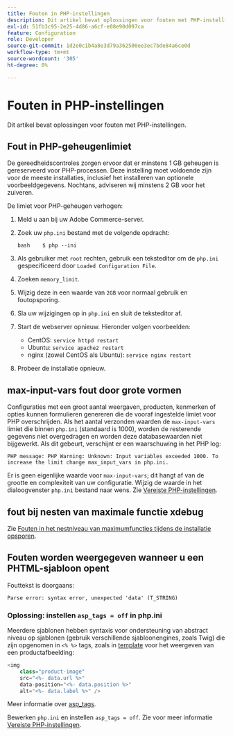 ```yaml
---
title: Fouten in PHP-instellingen
description: Dit artikel bevat oplossingen voor fouten met PHP-instellingen.
exl-id: 51fb3c95-2e25-4d86-a6cf-e08e90d097ca
feature: Configuration
role: Developer
source-git-commit: 1d2e0c1b4a8e3d79a362500ee3ec7bde84a6ce0d
workflow-type: tm+mt
source-wordcount: '305'
ht-degree: 0%

---
```


# Fouten in PHP-instellingen

Dit artikel bevat oplossingen voor fouten met PHP-instellingen.

## Fout in PHP-geheugenlimiet

De gereedheidscontroles zorgen ervoor dat er minstens 1 GB geheugen is gereserveerd voor PHP-processen. Deze instelling moet voldoende zijn voor de meeste installaties, inclusief het installeren van optionele voorbeeldgegevens. Nochtans, adviseren wij minstens 2 GB voor het zuiveren.

De limiet voor PHP-geheugen verhogen:

1. Meld u aan bij uw Adobe Commerce-server.
1. Zoek uw `php.ini` bestand met de volgende opdracht:

   ```
   bash    $ php --ini
   ```

1. Als gebruiker met `root` rechten, gebruik een teksteditor om de `php.ini` gespecificeerd door `Loaded Configuration File`.
1. Zoeken `memory_limit`.
1. Wijzig deze in een waarde van `2GB` voor normaal gebruik en foutopsporing.
1. Sla uw wijzigingen op in `php.ini` en sluit de teksteditor af.
1. Start de webserver opnieuw. Hieronder volgen voorbeelden:

   * CentOS: `service httpd restart`
   * Ubuntu: `service apache2 restart`
   * nginx (zowel CentOS als Ubuntu): `service nginx restart`

1. Probeer de installatie opnieuw.

## max-input-vars fout door grote vormen

Configuraties met een groot aantal weergaven, producten, kenmerken of opties kunnen formulieren genereren die de vooraf ingestelde limiet voor PHP overschrijden. Als het aantal verzonden waarden de `max-input-vars` limiet die binnen `php.ini` (standaard is 1000), worden de resterende gegevens niet overgedragen en worden deze databasewaarden niet bijgewerkt. Als dit gebeurt, verschijnt er een waarschuwing in het PHP log:

```terminal
PHP message: PHP Warning: Unknown: Input variables exceeded 1000. To increase the limit change max_input_vars in php.ini.
```

Er is geen eigenlijke waarde voor `max-input-vars`; dit hangt af van de grootte en complexiteit van uw configuratie. Wijzig de waarde in het dialoogvenster `php.ini` bestand naar wens. Zie [Vereiste PHP-instellingen](https://devdocs.magento.com/guides/v2.3/install-gde/prereq/php-settings.html).

## fout bij nesten van maximale functie xdebug

Zie [Fouten in het nestniveau van maximumfuncties tijdens de installatie opsporen](/help/troubleshooting/miscellaneous/installation-xdebug-maximum-function-nesting-level-error.md).

## Fouten worden weergegeven wanneer u een PHTML-sjabloon opent

Fouttekst is doorgaans:

```terminal
Parse error: syntax error, unexpected 'data' (T_STRING)
```

### Oplossing: instellen `asp_tags = off` in php.ini

Meerdere sjablonen hebben syntaxis voor ondersteuning van abstract niveau op sjablonen (gebruik verschillende sjabloonengines, zoals Twig) die zijn opgenomen in `<% %>` tags, zoals in [template](https://github.com/magento/magento2/blob/2.0/app/code/Magento/Catalog/view/adminhtml/templates/product/edit/base_image.phtml) voor het weergeven van een productafbeelding:

```php
<img
    class="product-image"
    src="<%- data.url %>"
    data-position="<%- data.position %>"
    alt="<%- data.label %>" />
```

Meer informatie over [asp\_tags](http://php.net/manual/en/ini.core.php#ini.asp-tags).

Bewerken `php.ini` en instellen `asp_tags = off`. Zie voor meer informatie [Vereiste PHP-instellingen](https://devdocs.magento.com/guides/v2.3/install-gde/prereq/php-settings.html).

